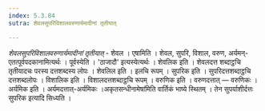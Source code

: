 ```yaml
---
index: 5.3.84
sutra: शेवलसुपरिविशालवरुणार्यमादीनां तृतीयात्

---
```

_शेवलसुपरिविशालवरुणार्यमादीनां तृतीयात्_ - शेवल । एषामिति । शेवल, सुपरि, विशाल, वरुण, अर्यमन्-एतत्पूर्वपदकानामित्यर्थः । पूर्वस्येति । 'ठाजादौ' इत्यस्येत्यर्थः । शेवलिक इति । शेवलदत्त शब्दाट्ठचि तृतीयादचः परस्य दत्तशब्दस्य लोपः । शेवलिल इति । इलचि रूपम् । सुपरिक इति । सुपरिदत्तशब्दाट्ठचि दत्तशब्दलोपः । विशालिक इति । विशालदत्तशब्दाट्ठचि रूपम् । वरुणिक इति । वरुणदत्तात् — वरुणिकः । अर्यमिक इति । अर्यमदत्तात्-अर्यमिकः ।अकृतसन्धीनामेषा॑मिति वार्तिकं भाष्ये स्थितम् । तेन सुपर्याशीर्दत्तः सुपरिक इत्यादि सिध्यति ।